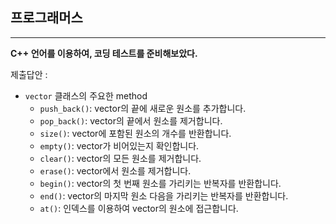 ## 프로그래머스
***
**C++ 언어를 이용하여, 코딩 테스트를 준비해보았다.**

제출답안 :
+ ```vector``` 클래스의 주요한 method
  + ```push_back()```: vector의 끝에 새로운 원소를 추가합니다.
  + ```pop_back()```: vector의 끝에서 원소를 제거합니다.
  + ```size()```: vector에 포함된 원소의 개수를 반환합니다.
  + ```empty()```: vector가 비어있는지 확인합니다.
  + ```clear()```: vector의 모든 원소를 제거합니다.
  + ```erase()```: vector에서 원소를 제거합니다.
  + ```begin()```: vector의 첫 번째 원소를 가리키는 반복자를 반환합니다.
  + ```end()```: vector의 마지막 원소 다음을 가리키는 반복자를 반환합니다.
  + ```at()```: 인덱스를 이용하여 vector의 원소에 접근합니다.
